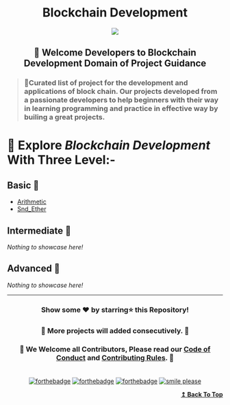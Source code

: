 <h1 align="center">Blockchain Development</h1>

<div id="top" align="center"><img src="https://user-images.githubusercontent.com/65494453/217033121-1c09172a-aad1-472d-b894-07c9a1d5de1a.png">
</div>

<h2 align="center">🚦 Welcome Developers to Blockchain Development Domain of Project Guidance</p></h2>


>  <h3>🏰Curated list of project for the development and applications of block chain. Our projects developed from a passionate developers to help beginners with their way in learning programming and practice in effective way by builing a great projects.</h3> 

<h1> 🎯 Explore <i>Blockchain Development</i> With Three Level:-</h1>

## Basic 🚀

- [Arithmetic](https://github.com/Kushal997-das/Project-Guidance/tree/main/Blockchain%20Development/Basic/Arithmetic)<br>
- [Snd_Ether](https://github.com/Kushal997-das/Project-Guidance/tree/main/Blockchain%20Development/Basic/Snd_Ether)<br>

## Intermediate 🚀

<i>Nothing to showcase here!</i>

## Advanced 🚀

<i>Nothing to showcase here!</i>

---

<h3> <p align="center">Show some ❤️ by starring⭐ this Repository!</p> </h3>

<h3> <p align="center"> 💌 More projects will added consecutively. 💌</p> </h3>

### <p align="center"> 🎉 We Welcome all Contributors, Please read our [Code of Conduct](https://github.com/Kushal997-das/Project-Guidance/blob/main/CODE_OF_CONDUCT.md) and [Contributing Rules](https://github.com/Kushal997-das/Project-Guidance/blob/main/CONTRIBUTING.md). 🎉<br> <br>

<div align="center">
  
[![forthebadge](https://forthebadge.com/images/badges/built-by-developers.svg)](https://forthebadge.com)
[![forthebadge](https://forthebadge.com/images/badges/built-with-love.svg)](https://forthebadge.com)
[![forthebadge](https://forthebadge.com/images/badges/built-with-swag.svg)](https://forthebadge.com)
[![smile please](https://forthebadge.com/images/badges/makes-people-smile.svg)](https://github.com/Kushal997-das/)
  
</div>

<div align="right">
    <b><a href="#top">↥ Back To Top</a></b>
</div>
